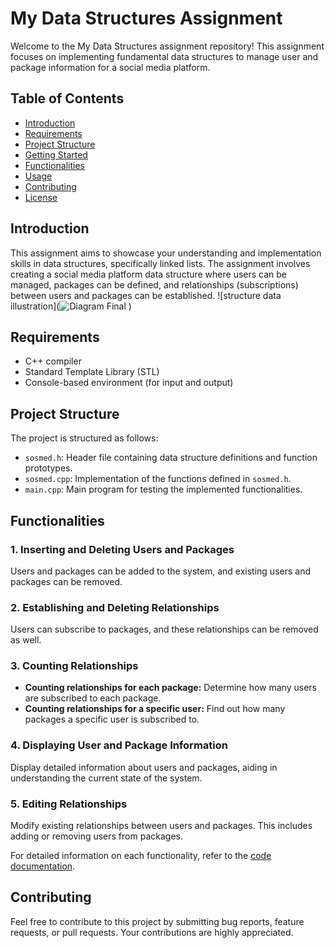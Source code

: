 # My Data Structures Assignment

Welcome to the My Data Structures assignment repository! This assignment focuses on implementing fundamental data structures to manage user and package information for a social media platform.

## Table of Contents

- [Introduction](#introduction)
- [Requirements](#requirements)
- [Project Structure](#project-structure)
- [Getting Started](#getting-started)
- [Functionalities](#functionalities)
- [Usage](#usage)
- [Contributing](#contributing)
- [License](#license)

## Introduction

This assignment aims to showcase your understanding and implementation skills in data structures, specifically linked lists. The assignment involves creating a social media platform data structure where users can be managed, packages can be defined, and relationships (subscriptions) between users and packages can be established.
![structure data illustration](![Diagram Final](https://github.com/IbalArrasyid/sosmed-data-structures/assets/107937107/aded87d9-1f37-4e5c-b3ed-6b030d765127)
)

## Requirements

- C++ compiler
- Standard Template Library (STL)
- Console-based environment (for input and output)

## Project Structure

The project is structured as follows:

- `sosmed.h`: Header file containing data structure definitions and function prototypes.
- `sosmed.cpp`: Implementation of the functions defined in `sosmed.h`.
- `main.cpp`: Main program for testing the implemented functionalities.

## Functionalities

### 1. Inserting and Deleting Users and Packages

Users and packages can be added to the system, and existing users and packages can be removed.

### 2. Establishing and Deleting Relationships

Users can subscribe to packages, and these relationships can be removed as well.

### 3. Counting Relationships

- **Counting relationships for each package:** Determine how many users are subscribed to each package.
- **Counting relationships for a specific user:** Find out how many packages a specific user is subscribed to.

### 4. Displaying User and Package Information

Display detailed information about users and packages, aiding in understanding the current state of the system.

### 5. Editing Relationships

Modify existing relationships between users and packages. This includes adding or removing users from packages.

For detailed information on each functionality, refer to the [code documentation](sosmed.h).

## Contributing

Feel free to contribute to this project by submitting bug reports, feature requests, or pull requests. Your contributions are highly appreciated.
